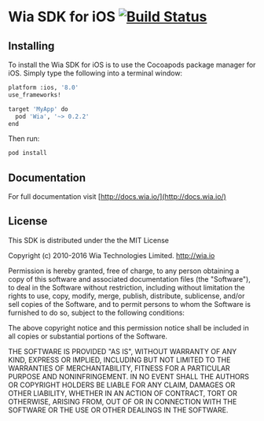# Wia SDK for iOS [![Build Status](https://travis-ci.org/wiaio/wia-ios-sdk.svg?branch=master)](https://travis-ci.org/wiaio/wia-ios-sdk)

## Installing
To install the Wia SDK for iOS is to use the Cocoapods package manager for iOS. Simply type the following into a terminal window:

```sh
platform :ios, '8.0'
use_frameworks!

target 'MyApp' do
  pod 'Wia', '~> 0.2.2'
end
```

Then run:
```sh
pod install
```

## Documentation
For full documentation visit [http://docs.wia.io/](http://docs.wia.io/)


## License
This SDK is distributed under the the MIT License

Copyright (c) 2010-2016 Wia Technologies Limited. http://wia.io

Permission is hereby granted, free of charge, to any person obtaining a copy
of this software and associated documentation files (the "Software"), to deal
in the Software without restriction, including without limitation the rights
to use, copy, modify, merge, publish, distribute, sublicense, and/or sell
copies of the Software, and to permit persons to whom the Software is
furnished to do so, subject to the following conditions:

The above copyright notice and this permission notice shall be included in
all copies or substantial portions of the Software.

THE SOFTWARE IS PROVIDED "AS IS", WITHOUT WARRANTY OF ANY KIND, EXPRESS OR
IMPLIED, INCLUDING BUT NOT LIMITED TO THE WARRANTIES OF MERCHANTABILITY,
FITNESS FOR A PARTICULAR PURPOSE AND NONINFRINGEMENT. IN NO EVENT SHALL THE
AUTHORS OR COPYRIGHT HOLDERS BE LIABLE FOR ANY CLAIM, DAMAGES OR OTHER
LIABILITY, WHETHER IN AN ACTION OF CONTRACT, TORT OR OTHERWISE, ARISING FROM,
OUT OF OR IN CONNECTION WITH THE SOFTWARE OR THE USE OR OTHER DEALINGS IN
THE SOFTWARE.
